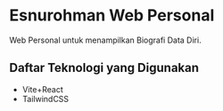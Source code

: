 # Esnurohman Web Personal

Web Personal untuk menampilkan Biografi Data Diri.

## Daftar Teknologi yang Digunakan

- Vite+React
- TailwindCSS
